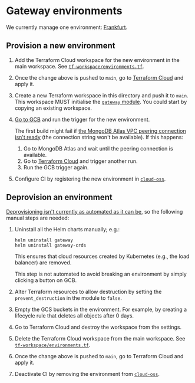 # Gateway environments

We currently manage one environment: [Frankfurt](./frankfurt).

## Provision a new environment

1. Add the Terraform Cloud workspace for the new environment in the main workspace. See [`tf-workspace/environments.tf`](https://github.com/relaycorp/cloud-gateway/blob/main/tf-workspace/environments.tf).
1. Once the change above is pushed to `main`, go to [Terraform Cloud](https://app.terraform.io/app/Relaycorp/workspaces/cloud-gateway) and apply it.
1. Create a new Terraform workspace in this directory and push it to `main`. This workspace MUST initialise the [`gateway` module](./_modules/gateway). You could start by copying an existing workspace.
1. [Go to GCB](https://console.cloud.google.com/cloud-build/triggers?project=relaycorp-cloud-gateway) and run the trigger for the new environment.

   The first build might fail if [the MongoDB Atlas VPC peering connection isn't ready](https://feedback.mongodb.com/forums/924145-atlas/suggestions/44625444-mongodbatlas-cluster-should-wait-until-cluster-is) (the connection string won't be available). If this happens:
   1. Go to MongoDB Atlas and wait until the peering connection is available.
   1. Go to [Terraform Cloud](https://app.terraform.io/app/Relaycorp/workspaces/cloud-gateway) and trigger another run.
   1. Run the GCB trigger again.
1. Configure CI by registering the new environment in [`cloud-oss`](https://github.com/relaycorp/cloud-oss/blob/main/cloud.tf).

## Deprovision an environment

[Deprovisioning isn't currently as automated as it can be](https://github.com/relaycorp/cloud-gateway/issues/56), so the following manual steps are needed:

1. Uninstall all the Helm charts manually; e.g.:
   ```
   helm uninstall gateway
   helm uninstall gateway-crds
   ```
   
   This ensures that cloud resources created by Kubernetes (e.g., the load balancer) are removed.

   This step is not automated to avoid breaking an environment by simply clicking a button on GCB.
1. Alter Terraform resources to allow destruction by setting the `prevent_destruction` in the module to `false`.
1. Empty the GCS buckets in the environment. For example, by creating a lifecycle rule that deletes all objects after 0 days.
1. Go to Terraform Cloud and destroy the workspace from the settings.
1. Delete the Terraform Cloud workspace from the main workspace. See [`tf-workspace/environments.tf`](https://github.com/relaycorp/cloud-gateway/blob/main/tf-workspace/environments.tf).
1. Once the change above is pushed to `main`, go to Terraform Cloud and apply it.
1. Deactivate CI by removing the environment from [`cloud-oss`](https://github.com/relaycorp/cloud-oss/blob/main/cloud.tf).
